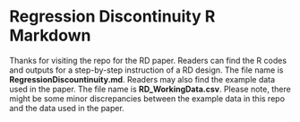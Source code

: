 # Regression Discontinuity R Markdown 
Thanks for visiting the repo for the RD paper. Readers can find the R codes and outputs for a step-by-step instruction of a RD design. The file name is **RegressionDiscountinuity.md**. Readers may also find the example data used in the paper. The file name is **RD_WorkingData.csv**. Please note, there might be some minor discrepancies between the example data in this repo and the data used in the paper. 
